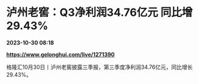 # 泸州老窖：Q3净利润34.76亿元 同比增29.43%

**2023-10-30 08:18**

**https://www.gelonghui.com/live/1271390**

格隆汇10月30日丨泸州老窖披露三季报，第三季度净利润34.76亿元，同比增长29.43%。